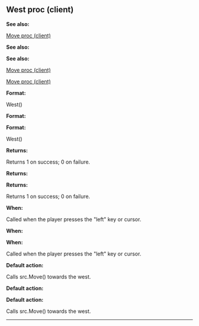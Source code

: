 

 West proc (client)
--------------------




**See also:** 


[Move proc (client)](#/client/proc/Move) 



**See also:** 

**See also:**

[Move proc (client)](#/client/proc/Move) 

[Move proc (client)](#/client/proc/Move)


**Format:** 


 West()
 


**Format:** 

**Format:**

 West()



**Returns:** 


 Returns 1 on success; 0 on failure.
 


**Returns:** 

**Returns:**

 Returns 1 on success; 0 on failure.



**When:** 


 Called when the player presses the "left" key or cursor.
 


**When:** 

**When:**

 Called when the player presses the "left" key or cursor.



**Default action:** 


 Calls src.Move() towards the west.
 


**Default action:** 

**Default action:**

 Calls src.Move() towards the west.



---


